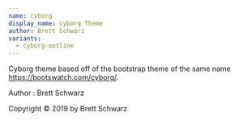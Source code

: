 ```yaml
---
name: cyborg
display_name: cyborg Theme
author: Brett Schwarz
variants:
  - cyborg-outline
---
```

Cyborg theme based off of the bootstrap theme of the same name https://bootswatch.com/cyborg/.

Author
: Brett Schwarz

Copyright © 2019 by Brett Schwarz
